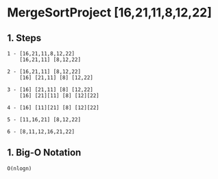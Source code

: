# MergeSortProject [16,21,11,8,12,22]

## 1. Steps
```
1 - [16,21,11,8,12,22]
    [16,21,11] [8,12,22]
    
2 - [16,21,11] [8,12,22]
    [16] [21,11] [8] [12,22]
    
3 - [16] [21,11] [8] [12,22]
    [16] [21][11] [8] [12][22]
    
4 - [16] [11][21] [8] [12][22]

5 - [11,16,21] [8,12,22]

6 - [8,11,12,16,21,22]
```

## 1. Big-O Notation
```
O(nlogn)
```

